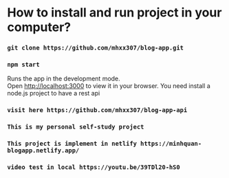 # How to install and run project in your computer?

### `git clone https://github.com/mhxx307/blog-app.git`

### `npm start`

Runs the app in the development mode.\
Open [http://localhost:3000](http://localhost:3000) to view it in your browser.
You need install a node.js project to have a rest api

### `visit here https://github.com/mhxx307/blog-app-api`

### `This is my personal self-study project`

### `This project is implement in netlify https://minhquan-blogapp.netlify.app/`

### `video test in local https://youtu.be/39TDl20-hS0`
